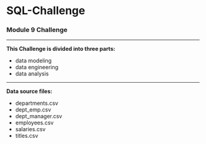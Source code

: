 # SQL-Challenge 
### Module 9 Challenge
---
**This Challenge is divided into three parts:**
  - data modeling
  - data engineering
  - data analysis
---
**Data source files:**
  - departments.csv
  - dept_emp.csv
  - dept_manager.csv
  - employees.csv
  - salaries.csv
  - titles.csv
